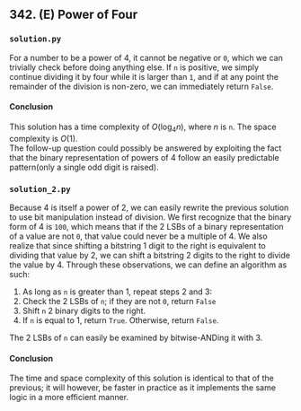 ## 342. (E) Power of Four

### `solution.py`
For a number to be a power of 4, it cannot be negative or `0`, which we can trivially check before doing anything else. If `n` is positive, we simply continue dividing it by four while it is larger than `1`, and if at any point the remainder of the division is non-zero, we can immediately return `False`.  

#### Conclusion
This solution has a time complexity of $O(\log_4 n)$, where $n$ is `n`. The space complexity is $O(1)$.  
The follow-up question could possibly be answered by exploiting the fact that the binary representation of powers of 4 follow an easily predictable pattern(only a single odd digit is raised).  
  


### `solution_2.py`
Because 4 is itself a power of 2, we can easily rewrite the previous solution to use bit manipulation instead of division. We first recognize that the binary form of 4 is `100`, which means that if the 2 LSBs of a binary representation of a value are not `0`, that value could never be a multiple of 4. We also realize that since shifting a bitstring 1 digit to the right is equivalent to dividing that value by 2, we can shift a bitstring 2 digits to the right to divide the value by 4. Through these observations, we can define an algorithm as such:  

1. As long as `n` is greater than 1, repeat steps 2 and 3:  
2. Check the 2 LSBs of `n`; if they are not `0`, return `False`  
3. Shift `n` 2 binary digits to the right.  
4. If `n` is equal to 1, return `True`. Otherwise, return `False`.

The 2 LSBs of `n` can easily be examined by bitwise-ANDing it with 3.

#### Conclusion
The time and space complexity of this solution is identical to that of the previous; it will however, be faster in practice as it implements the same logic in a more efficient manner.  